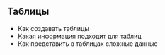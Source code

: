 ## Таблицы ##
- Как создавать таблицы
- Какая информация подходит для таблиц
- Как представить в таблицах сложные данные